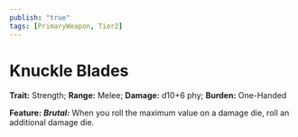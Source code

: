 ```yaml
---
publish: "true"
tags: [PrimaryWeapon, Tier2]
---
```

# Knuckle Blades

**Trait:** Strength; **Range:** Melee; **Damage:** d10+6 phy; **Burden:** One-Handed

**Feature:** ***Brutal:*** When you roll the maximum value on a damage die, roll an additional damage die.
